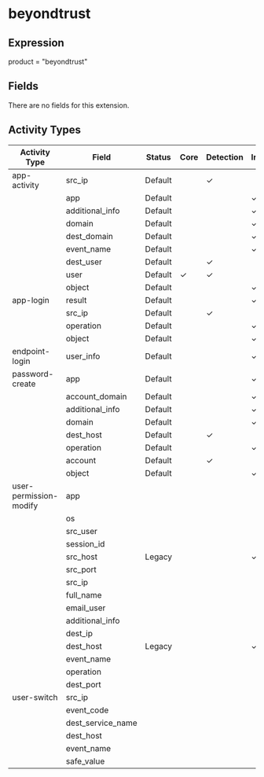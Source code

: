 beyondtrust
===========

Expression
----------

product = "beyondtrust"

Fields
------

There are no fields for this extension.

Activity Types
--------------

| Activity Type          | Field             | Status  | Core     | Detection | Informational |
| ---------------------- | ----------------- | ------- | -------- | --------- | ------------- |
| app-activity           | src_ip            | Default |          | &#10003;  |               |
|                        | app               | Default |          |           | &#10003;      |
|                        | additional_info   | Default |          |           | &#10003;      |
|                        | domain            | Default |          |           | &#10003;      |
|                        | dest_domain       | Default |          |           | &#10003;      |
|                        | event_name        | Default |          |           | &#10003;      |
|                        | dest_user         | Default |          | &#10003;  |               |
|                        | user              | Default | &#10003; | &#10003;  |               |
|                        | object            | Default |          |           | &#10003;      |
| app-login              | result            | Default |          |           | &#10003;      |
|                        | src_ip            | Default |          | &#10003;  |               |
|                        | operation         | Default |          |           | &#10003;      |
|                        | object            | Default |          |           | &#10003;      |
| endpoint-login         | user_info         | Default |          |           | &#10003;      |
| password-create        | app               | Default |          |           | &#10003;      |
|                        | account_domain    | Default |          |           | &#10003;      |
|                        | additional_info   | Default |          |           | &#10003;      |
|                        | domain            | Default |          |           | &#10003;      |
|                        | dest_host         | Default |          | &#10003;  |               |
|                        | operation         | Default |          |           | &#10003;      |
|                        | account           | Default |          | &#10003;  |               |
|                        | object            | Default |          |           | &#10003;      |
| user-permission-modify | app               |         |          |           |               |
|                        | os                |         |          |           |               |
|                        | src_user          |         |          |           |               |
|                        | session_id        |         |          |           |               |
|                        | src_host          | Legacy  |          |           | &#10003;      |
|                        | src_port          |         |          |           |               |
|                        | src_ip            |         |          |           |               |
|                        | full_name         |         |          |           |               |
|                        | email_user        |         |          |           |               |
|                        | additional_info   |         |          |           |               |
|                        | dest_ip           |         |          |           |               |
|                        | dest_host         | Legacy  |          |           | &#10003;      |
|                        | event_name        |         |          |           |               |
|                        | operation         |         |          |           |               |
|                        | dest_port         |         |          |           |               |
| user-switch            | src_ip            |         |          |           |               |
|                        | event_code        |         |          |           |               |
|                        | dest_service_name |         |          |           |               |
|                        | dest_host         |         |          |           |               |
|                        | event_name        |         |          |           |               |
|                        | safe_value        |         |          |           |               |

